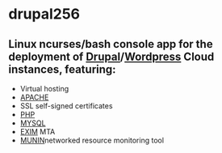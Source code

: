 # drupal256
## Linux ncurses/bash console app for the deployment of [Drupal](https://www.drupal.org)/[Wordpress](http://wordpress.org) Cloud instances, featuring:

- Virtual hosting
- [APACHE](http://apache.org)
- SSL self-signed certificates
- [PHP](https://secure.php.net)
- [MYSQL](https://www.mysql.com)
- [EXIM](http://www.exim.org) MTA
- [MUNIN](http://munin.org)networked resource monitoring tool

